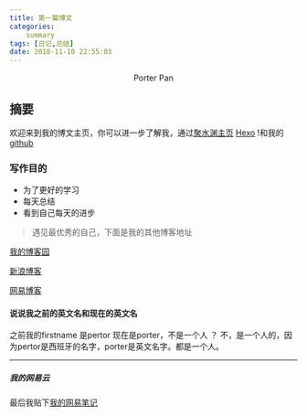 ```yaml
---
title: 第一篇博文
categories:     
    summary    
tags: [日记,总结]
date: 2018-11-10 22:55:03
---
```


<center> Porter Pan </center>

## 摘要

欢迎来到我的博文主页，你可以进一步了解我，通过[聚水渊主页](www.porterpan.tk) [Hexo](https://hexo.io/) !和我的[github](https://github.com/smritipertor)

<!-- more -->

### 写作目的

* 为了更好的学习
* 每天总结
* 看到自己每天的进步

> 遇见最优秀的自己，下面是我的其他博客地址

[我的博客园](https://www.cnblogs.com/pertor/)

[新浪博客](https://weibo.com/2676810792/profile?rightmod=1&wvr=6&mod=personinfo&is_all=1)

[网易博客](http://blog.163.com/smritipertor/)

#### 说说我之前的英文名和现在的英文名

之前我的firstname 是pertor 现在是porter，不是一个人 ？
不，是一个人的，因为pertor是西班牙的名字，porter是英文名字。都是一个人。

-------------

##### 我的网易云
最后我贴下[我的网易笔记](http://note.youdao.com/noteshare?id=1368af64f42b8a2ee8df3ddb383ff678&sub=WEB51d16e217f31837dac9a57d393d266b2)
